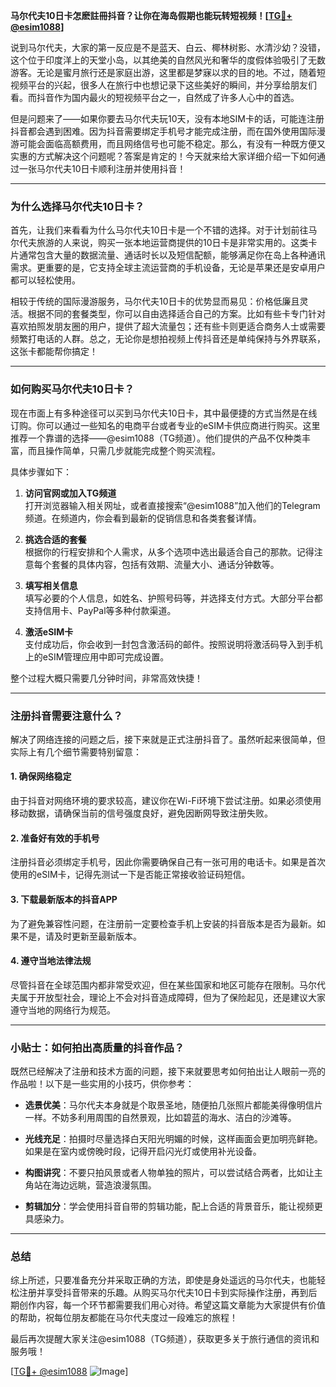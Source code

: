 **马尔代夫10日卡怎麽註冊抖音？让你在海岛假期也能玩转短视频！[[TG💪+ @esim1088](https://t.me/s/esim1088)]**

说到马尔代夫，大家的第一反应是不是蓝天、白云、椰林树影、水清沙幼？没错，这个位于印度洋上的天堂小岛，以其绝美的自然风光和奢华的度假体验吸引了无数游客。无论是蜜月旅行还是家庭出游，这里都是梦寐以求的目的地。不过，随着短视频平台的兴起，很多人在旅行中也想记录下这些美好的瞬间，并分享给朋友们看。而抖音作为国内最火的短视频平台之一，自然成了许多人心中的首选。

但是问题来了——如果你要去马尔代夫玩10天，没有本地SIM卡的话，可能连注册抖音都会遇到困难。因为抖音需要绑定手机号才能完成注册，而在国外使用国际漫游可能会面临高额费用，而且网络信号也可能不稳定。那么，有没有一种既方便又实惠的方式解决这个问题呢？答案是肯定的！今天就来给大家详细介绍一下如何通过一张马尔代夫10日卡顺利注册并使用抖音！

---

### **为什么选择马尔代夫10日卡？**

首先，让我们来看看为什么马尔代夫10日卡是一个不错的选择。对于计划前往马尔代夫旅游的人来说，购买一张本地运营商提供的10日卡是非常实用的。这类卡片通常包含大量的数据流量、通话时长以及短信配额，能够满足你在岛上各种通讯需求。更重要的是，它支持全球主流运营商的手机设备，无论是苹果还是安卓用户都可以轻松使用。

相较于传统的国际漫游服务，马尔代夫10日卡的优势显而易见：价格低廉且灵活。根据不同的套餐类型，你可以自由选择适合自己的方案。比如有些卡专门针对喜欢拍照发朋友圈的用户，提供了超大流量包；还有些卡则更适合商务人士或需要频繁打电话的人群。总之，无论你是想拍视频上传抖音还是单纯保持与外界联系，这张卡都能帮你搞定！

---

### **如何购买马尔代夫10日卡？**

现在市面上有多种途径可以买到马尔代夫10日卡，其中最便捷的方式当然是在线订购。你可以通过一些知名的电商平台或者专业的eSIM卡供应商进行购买。这里推荐一个靠谱的选择——@esim1088（TG频道）。他们提供的产品不仅种类丰富，而且操作简单，只需几步就能完成整个购买流程。

具体步骤如下：

1. **访问官网或加入TG频道**  
   打开浏览器输入相关网址，或者直接搜索“@esim1088”加入他们的Telegram频道。在频道内，你会看到最新的促销信息和各类套餐详情。

2. **挑选合适的套餐**  
   根据你的行程安排和个人需求，从多个选项中选出最适合自己的那款。记得注意每个套餐的具体内容，包括有效期、流量大小、通话分钟数等。

3. **填写相关信息**  
   填写必要的个人信息，如姓名、护照号码等，并选择支付方式。大部分平台都支持信用卡、PayPal等多种付款渠道。

4. **激活eSIM卡**  
   支付成功后，你会收到一封包含激活码的邮件。按照说明将激活码导入到手机上的eSIM管理应用中即可完成设置。

整个过程大概只需要几分钟时间，非常高效快捷！

---

### **注册抖音需要注意什么？**

解决了网络连接的问题之后，接下来就是正式注册抖音了。虽然听起来很简单，但实际上有几个细节需要特别留意：

#### **1. 确保网络稳定**
由于抖音对网络环境的要求较高，建议你在Wi-Fi环境下尝试注册。如果必须使用移动数据，请确保当前的信号强度良好，避免因断网导致注册失败。

#### **2. 准备好有效的手机号**
注册抖音必须绑定手机号，因此你需要确保自己有一张可用的电话卡。如果是首次使用的eSIM卡，记得先测试一下是否能正常接收验证码短信。

#### **3. 下载最新版本的抖音APP**
为了避免兼容性问题，在注册前一定要检查手机上安装的抖音版本是否为最新。如果不是，请及时更新至最新版本。

#### **4. 遵守当地法律法规**
尽管抖音在全球范围内都非常受欢迎，但在某些国家和地区可能存在限制。马尔代夫属于开放型社会，理论上不会对抖音造成障碍，但为了保险起见，还是建议大家遵守当地的网络行为规范。

---

### **小贴士：如何拍出高质量的抖音作品？**

既然已经解决了注册和技术方面的问题，接下来就要思考如何拍出让人眼前一亮的作品啦！以下是一些实用的小技巧，供你参考：

- **选景优美**：马尔代夫本身就是个取景圣地，随便拍几张照片都能美得像明信片一样。不妨多利用周围的自然景观，比如碧蓝的海水、洁白的沙滩等。
  
- **光线充足**：拍摄时尽量选择白天阳光明媚的时候，这样画面会更加明亮鲜艳。如果是在室内或傍晚时段，记得开启闪光灯或使用补光设备。

- **构图讲究**：不要只拍风景或者人物单独的照片，可以尝试结合两者，比如让主角站在海边远眺，营造浪漫氛围。

- **剪辑加分**：学会使用抖音自带的剪辑功能，配上合适的背景音乐，能让视频更具感染力。

---

### **总结**

综上所述，只要准备充分并采取正确的方法，即使是身处遥远的马尔代夫，也能轻松注册并享受抖音带来的乐趣。从购买马尔代夫10日卡到实际操作注册，再到后期创作内容，每一个环节都需要我们用心对待。希望这篇文章能为大家提供有价值的帮助，祝每位朋友都能在马尔代夫度过一段难忘的旅程！

最后再次提醒大家关注@esim1088（TG频道），获取更多关于旅行通信的资讯和服务哦！  

[[TG💪+ @esim1088](https://t.me/s/esim1088) ![Image](https://i.postimg.cc/4NQfJmqS/Snipaste-2025-05-13-00-14-12.png)]